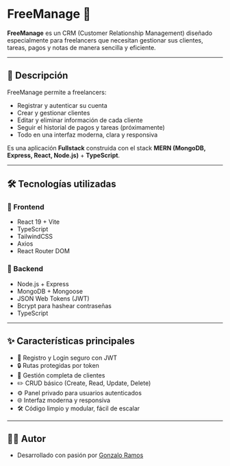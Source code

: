 # FreeManage 🚀

**FreeManage** es un CRM (Customer Relationship Management) diseñado especialmente para freelancers que necesitan gestionar sus clientes, tareas, pagos y notas de manera sencilla y eficiente.

---

## 📖 Descripción

FreeManage permite a freelancers:

- Registrar y autenticar su cuenta
- Crear y gestionar clientes
- Editar y eliminar información de cada cliente
- Seguir el historial de pagos y tareas (próximamente)
- Todo en una interfaz moderna, clara y responsiva

Es una aplicación **Fullstack** construida con el stack **MERN (MongoDB, Express, React, Node.js)** + **TypeScript**.

---

## 🛠️ Tecnologías utilizadas

### 🔹 Frontend
- React 19 + Vite
- TypeScript
- TailwindCSS
- Axios
- React Router DOM

### 🔹 Backend
- Node.js + Express
- MongoDB + Mongoose
- JSON Web Tokens (JWT)
- Bcrypt para hashear contraseñas
- TypeScript

---

## ✨ Características principales

- 🔐 Registro y Login seguro con JWT
- 🔒 Rutas protegidas por token
- 📁 Gestión completa de clientes
- ✏️ CRUD básico (Create, Read, Update, Delete)
- ⚙️ Panel privado para usuarios autenticados
- 🌐 Interfaz moderna y responsiva
- 🛠️ Código limpio y modular, fácil de escalar

---

## 👨‍💻 Autor
- Desarrollado con pasión por <a href="github.com/ramosgonzalo">Gonzalo Ramos</a>
